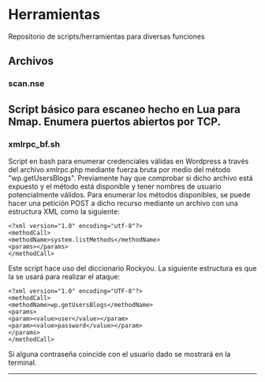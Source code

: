 # Herramientas
Repositorio de scripts/herramientas para diversas funciones 

## Archivos

### scan.nse

Script básico para escaneo hecho en Lua para Nmap. Enumera puertos abiertos por TCP.
---
### xmlrpc_bf.sh

Script en bash para enumerar credenciales válidas en Wordpress a través del archivo xmlrpc.php mediante fuerza bruta por medio del método "wp.getUsersBlogs".  Previamente hay que comprobar si dicho archivo está expuesto y el método está disponible y tener nombres de usuario potencialmente válidos. Para enumerar los métodos disponibles, se puede hacer una petición POST a dicho recurso mediante un archivo con una estructura XML como la siguiente:
  
```
<?xml version="1.0" encoding="utf-8"?> 
<methodCall> 
<methodName>system.listMethods</methodName> 
<params></params> 
</methodCall>
```
Este script hace uso del diccionario Rockyou. La siguiente estructura es que la se usará para realizar el ataque:

```
<?xml version="1.0" encoding="UTF-8"?>
<methodCall> 
<methodName>wp.getUsersBlogs</methodName> 
<params> 
<param><value>user</value></param> 
<param><value>password</value></param> 
</params> 
</methodCall>
```
Si alguna contraseña coincide con el usuario dado se mostrará en la terminal.

---

